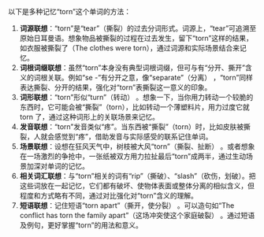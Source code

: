以下是多种记忆“torn”这个单词的方法：
1. **词源联想**：“torn”是“tear”（撕裂）的过去分词形式。词源上，“tear”可追溯至原始日耳曼语。想象物品被撕裂的过程在过去发生，留下“torn”这样的结果，如衣服被撕裂了（The clothes were torn），通过词源和实际场景结合来记忆。
2. **词根词缀联想**：虽然“torn”本身没有典型词根词缀，但可与有“分开、撕开”含义的词根关联。例如“se -”有分开之意，像“separate”（分离） ，“torn”同样表达撕裂、分开的结果，强化对“torn”表撕裂这一意义的印象。
3. **词形联想**：“torn”形似“turn”（转动） 。想象一下，当你用力转动一个较脆的东西时，它可能会被“撕裂”（torn），比如转动一个薄塑料片，用力过度它就 torn 了，通过这种词形上的关联场景来记忆。
4. **发音联想**：“torn”发音类似“疼”。当东西被“撕裂”（torn）时，比如皮肤被撕裂，人就会感觉到“疼”，借助发音与实际感受的联系记住单词。
5. **场景联想**：设想在狂风天气中，树枝被大风“torn”（撕裂、扯断） 。或者想象在一场激烈的争抢中，一张纸被双方用力拉扯最后“torn”成两半，通过生动场景加深对单词的记忆。
6. **相关词汇联想**：与“torn”相关的词有“rip”（撕破）、“slash”（砍伤，划破）。把这些词放在一起记忆，它们都有破坏、使物体表面或整体分离的相似含义，但程度和方式略有不同，通过对比强化对“torn”含义的理解。
7. **短语联想**：记住短语“torn apart”（撕开，使分裂） 。可以造句如“The conflict has torn the family apart”（这场冲突使这个家庭破裂） 。通过短语及例句，更好掌握“torn”的用法和意义。 